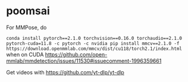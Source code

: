 # poomsai

For MMPose, do

`conda install pytorch==2.1.0 torchvision==0.16.0 torchaudio==2.1.0 pytorch-cuda=11.8 -c pytorch -c nvidia
pip install mmcv==2.1.0 -f https://download.openmmlab.com/mmcv/dist/cu118/torch2.1/index.html` when on CUDA
https://github.com/open-mmlab/mmdetection/issues/11530#issuecomment-1996359661

Get videos with https://github.com/yt-dlp/yt-dlp